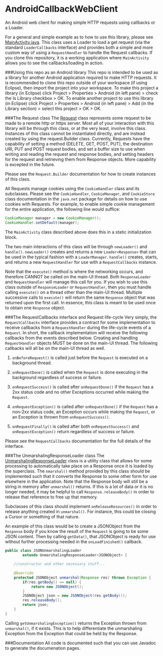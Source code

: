 AndroidCallbackWebClient
========================

An Android web client for making simple HTTP requests using callbacks or a Loader.

For a general and simple example as to how to use this library, please see [MainActivity.java](https://github.com/ericelsken/AndroidCallbackWebClient/blob/master/src/com/ericelsken/android/web/example/MainActivity.java).
This class uses a Loader to load a get request (via the standard `LoaderCallbacks` interface) and provides both a simple and more custom way of using a `RequestHandler` to handle the Request callbacks.
If you clone this repository, it is a working application where `MainActivity` allows you to see the callbacks/loading in action.

###Using this repo as an Android library
This repo is intended to be used as a library for another Android application required to make HTTP requests.
It is recommended to clone this repo outside of your workspace (if using Eclipse), then import the project into your workspace.
To make this project a library (in Eclipse) click Project > Properties > Android (in left pane) > check the Is Library checkbox > OK.
To enable another project to use this library (in Eclipse) click Project > Properties > Android (in left pane) > Add (in the Library section) > select this project > OK > OK.

###The Request class
The [Request](https://github.com/ericelsken/AndroidCallbackWebClient/blob/master/src/com/ericelsken/android/web/Request.java) class represents some request to be made to a remote http or https server.
Most all of your interaction with this library will be through this class, or at the very least, involve this class.
Instances of this class cannot be instantiated directly, and are instead created by using the request.Builder class.
Currently, Requests have the capability of setting a method (DELETE, GET, POST, PUT), the destination URI, PUT and POST request bodies, and set a buffer size to use when writing and reading the request and response bodies, and setting headers for the request and retrieving them from Response objects.
More capability is excepted in the future.

Please see the `Request.Builder` documentation for how to create instances of this class.

All Requests manage cookies using the `CookieHandler` class and its subclasses.
Please see the `CookieHandler`, `CookieManager`, and `CookieStore` class documentation in the `java.net` package for details on how to use cookies with Requests.
For example, to enable simple cookie management for the entire application, the following line would suffice:
```java
CookieManager manager = new CookieManager();
CookieHandler.setDefault(manager);
```
The `MainActivity` class described above does this in a static initialization block.

The two main interactions of this class will be through `newLoader()` and `handle()`.
`newLoader()` creates and returns a new `Loader<Response>` that can be used in the typical fashion with a `LoaderManager`.
`handle()` creates, starts, and returns a new `RequestHandler` for use with a `RequestCallbacks` instance.

Note that the `execute()` method is where the networking occurs, and therefore CANNOT be called on the main-UI thread.
Both `ResponseLoader` and `RequestHandler` will manage this call for you.
If you wish to use this class outside of `ResponseLoader` or `RequestHandler`, then you must handle calling `execute()` on a thread other than the main-UI thread.
Multiple successive calls to `execute()` will return the same `Response` object that was returned upon the first call.
In essence, this class is meant to be used once to obtain one `Response` object.

###The RequestCallbacks interface and Request life-cycle
Very simply, the `RequestCallbacks` interface provides a contract for some implementation to receive callbacks from a `RequestHandler` during the life-cycle events of a `Request`.
In short, the callback implementation will receive the following callbacks from the events described below.
Creating and handling `RequestHandler` objects MUST be done on the main-UI thread.
The following callbacks will all be on the main-UI thread as well.

1. `onBeforeRequest()` is called just before the `Request` is executed on a background thread.

2. `onRequestDone()` is called when the `Request` is done executing in the background regardless of success or failure.

3. `onRequestSuccess()` is called after `onRequestDone()` if the `Request` has a 2xx status code and no other Exceptions occurred while making the `Request`.

4. `onRequestException()` is called after `onRequestDone()` if the `Request` has a non-2xx status code, an Exception occurs while making the `Request`, or an Exception is thrown from `onRequestSuccess()`.

5. `onRequestFinally()` is called after both `onRequestSuccess()` and `onRequestException()` return regardless of success or failure.

Please see the `RequestCallbacks` documentation for the full details of the interface.

###The UnmarshalingResponseLoader class
The [UnmarshalingResponseLoader](https://github.com/ericelsken/AndroidCallbackWebClient/blob/master/src/com/ericelsken/android/web/content/UnmarshalingResponseLoader.java) class is a utility class that allows for some processing to automatically take place on a Response once it is loaded by the superclass.
The `nmarshal()` method provided by this class should be implemented such that it converts the Response to some other form for use elsewhere in the application.
Note that the Response body will still be a string in memory after `unmarshal()` returns.
If this is a lot of data or it is no longer needed, it may be helpful to call `Response.releaseBody()` in order to release that reference to free up that memory.

Subclasses of this class should implement `onReleaseResources()` in order to release anything created in `unmarshal()`.
For instance, this could be closing a Cursor or something of that nature.

An example of this class would be to create a JSONObject from the `Response` body if you know the result of the `Request` is going to be some JSON content.
Then by calling `getData()`, that JSONObject is ready for use without further processing needed in the `onLoadFinished()` callback.
```java
public class JSONUnmarshalingLoader 
		extends UnmarshalingResponseLoader<JSONObject> {
	
	//constructor and other necessary stuff...
	
	@Override
	protected JSONObject unmarshal(Response res) throws Exception {
		if(res.getBody() == null) {
			return new JSONObject();
		}
		JSONObject json = new JSONObject(res.getBody());
		res.releaseBody();
		return json;
	}
}
```

Calling `getUnmarshalingException()` returns the Exception thrown from `unmarshal()`, if it exists.
This is to help differentiate the unmarshaling Exception from the Exception that could be held by the Response.

###Documentation
All code is documented such that you can use Javadoc to generate the documenation pages.
